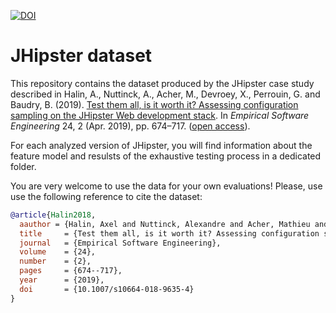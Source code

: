 [![DOI](https://zenodo.org/badge/106559968.svg)](https://zenodo.org/badge/latestdoi/106559968)

# JHipster dataset

This repository contains the dataset produced by the JHipster case study described in Halin, A., Nuttinck, A., Acher, M., Devroey, X., Perrouin, G. and Baudry, B. (2019). [Test them all, is it worth it? Assessing configuration sampling on the JHipster Web development stack](https://doi.org/10.1007/s10664-018-9635-4). In *Empirical Software Engineering* 24, 2 (Apr. 2019), pp. 674–717. ([open access](https://doi.org/10.1007/s10664-018-9635-4)). 

For each analyzed version of JHipster, you will find information about the feature model and resulsts of the exhaustive testing process in a dedicated folder. 

You are very welcome to use the data for your own evaluations! Please, use use the following reference to cite the dataset: 

```bibtex
@article{Halin2018,
  aauthor = {Halin, Axel and Nuttinck, Alexandre and Acher, Mathieu and Devroey, Xavier and Perrouin, Gilles and Baudry, Benoit},
  title     = {Test them all, is it worth it? Assessing configuration sampling on the JHipster Web development stack},
  journal   = {Empirical Software Engineering},
  volume    = {24},
  number    = {2},
  pages     = {674--717},
  year      = {2019},
  doi       = {10.1007/s10664-018-9635-4}
}
```
